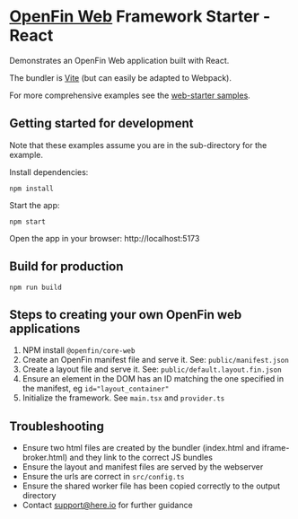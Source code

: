 # [OpenFin Web](https://www.npmjs.com/package/@openfin/core-web) Framework Starter - React

Demonstrates an OpenFin Web application built with React.

The bundler is [Vite](https://vitejs.dev/) (but can easily be adapted to Webpack).

For more comprehensive examples see the [web-starter samples](https://github.com/built-on-openfin/web-starter).

## Getting started for development

Note that these examples assume you are in the sub-directory for the example.

Install dependencies:

```shell
npm install
```

Start the app:

```shell
npm start
```

Open the app in your browser:
http://localhost:5173

## Build for production

```shell
npm run build
```

## Steps to creating your own OpenFin web applications

1. NPM install `@openfin/core-web`
2. Create an OpenFin manifest file and serve it. See: `public/manifest.json`
3. Create a layout file and serve it. See: `public/default.layout.fin.json`
4. Ensure an element in the DOM has an ID matching the one specified in the manifest, eg `id="layout_container"`
5. Initialize the framework. See `main.tsx` and `provider.ts`

## Troubleshooting

- Ensure two html files are created by the bundler (index.html and iframe-broker.html) and they link to the correct JS bundles
- Ensure the layout and manifest files are served by the webserver
- Ensure the urls are correct in `src/config.ts`
- Ensure the shared worker file has been copied correctly to the output directory
- Contact support@here.io for further guidance
